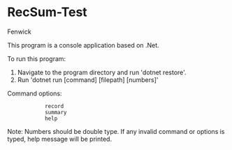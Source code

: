 # RecSum-Test
Fenwick

This program is a console application based on .Net.

To run this program:
1. Navigate to the program directory and run 'dotnet restore'.
2. Run 'dotnet run [command] [filepath] [numbers]'

Command options:

                record
                summary
                help
                
Note:
                Numbers should be double type.
                If any invalid command or options is typed, help message will be printed.
